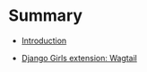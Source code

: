 # Summary

- [Introduction](README.md)

* [Django Girls extension: Wagtail](django_girls_extension_getting_started_with_wagtail/README.md)
